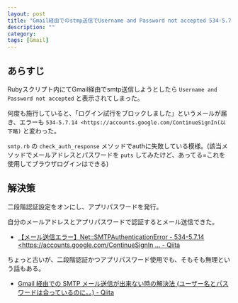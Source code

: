 ```yaml
---
layout: post
title: "Gmail経由でのstmp送信でUsername and Password not accepted 534-5.7.14"
description: ""
category: 
tags: [Gmail]
---
```


## あらすじ

Rubyスクリプト内にてGmail経由でsmtp送信しようとしたら `Username and Password not accepted` と表示されてしまった。

何度も施行していると、「ログイン試行をブロックしました」というメールが届き、エラーも `534-5.7.14 <https://accounts.google.com/ContinueSignIn(以下略)` と変わった。

`smtp.rb` の `check_auth_response` メソッドでauthに失敗している模様。(該当メソッドでメールアドレスとパスワードを `puts` してみたけど、あってる=これを使用してブラウザログインはできる)

## 解決策

二段階認証設定をオンにし、アプリパスワードを発行。

自分のメールアドレスとアプリパスワードで認証するとメール送信できた。

- [【メール送信エラー】Net::SMTPAuthenticationError - 534-5.7.14 <https://accounts.google.com/ContinueSignIn ... - Qiita](http://qiita.com/mr-myself/items/d2911a6c77406c40eb9a)

ちょっと古いが、二段階認証かつアプリパスワード使用でも、そもそも無理という話もある。

- [Gmail 経由での SMTP メール送信が出来ない時の解決法 (ユーザー名とパスワードは合っているのに。。) - Qiita](http://qiita.com/Yinaura/items/6886682a607951a71bac)
